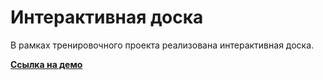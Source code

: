 # Интерактивная доска

В рамках тренировочного проекта реализована интерактивная доска.

**[Ссылка на демо](https://konstantinovmax.github.io/js-light-board/)**